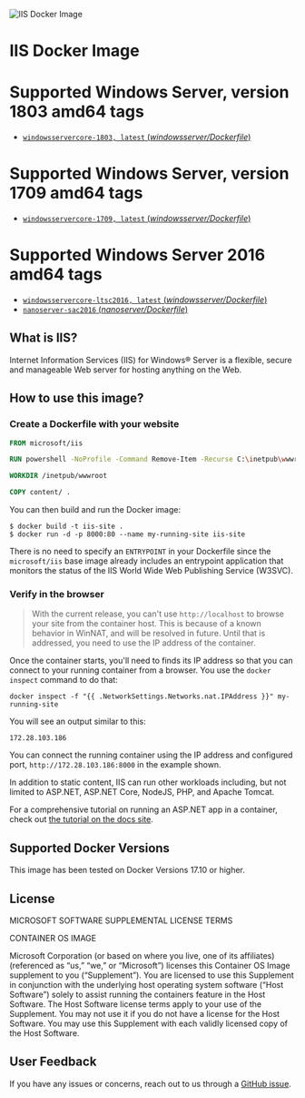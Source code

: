![IIS Docker Image](https://avatars2.githubusercontent.com/u/6154722?v=3&s=200)
# IIS Docker Image

# Supported Windows Server, version 1803 amd64 tags

- [`windowsservercore-1803, latest` (*windowsserver/Dockerfile*)](https://github.com/Microsoft/iis-docker/blob/master/windowsservercore-1803/Dockerfile)

# Supported Windows Server, version 1709 amd64 tags

- [`windowsservercore-1709, latest` (*windowsserver/Dockerfile*)](https://github.com/Microsoft/iis-docker/blob/master/windowsservercore-1709/Dockerfile)

# Supported Windows Server 2016 amd64 tags

- [`windowsservercore-ltsc2016, latest` (*windowsserver/Dockerfile*)](https://github.com/Microsoft/iis-docker/blob/master/windowsservercore-ltsc2016/Dockerfile)
- [`nanoserver-sac2016` (*nanoserver/Dockerfile*)](https://github.com/Microsoft/iis-docker/blob/master/nanoserver-sac2016/Dockerfile)

## What is IIS?
Internet Information Services (IIS) for Windows® Server is a flexible, secure and manageable Web server for hosting anything on the Web.

## How to use this image?
### Create a Dockerfile with your website
```Dockerfile
FROM microsoft/iis

RUN powershell -NoProfile -Command Remove-Item -Recurse C:\inetpub\wwwroot\*

WORKDIR /inetpub/wwwroot

COPY content/ .
```
You can then build and run the Docker image:
```
$ docker build -t iis-site .
$ docker run -d -p 8000:80 --name my-running-site iis-site
```

There is no need to specify an `ENTRYPOINT` in your Dockerfile since the `microsoft/iis` base image already includes an entrypoint application that monitors the status of the IIS World Wide Web Publishing Service (W3SVC).

### Verify in the browser

> With the current release, you can't use `http://localhost` to browse your site from the container host. This is because of a known behavior in WinNAT, and will be resolved in future. Until that is addressed, you need to use the IP address of the container.

Once the container starts, you'll need to finds its IP address so that you can connect to your running container from a browser. You use the `docker inspect` command to do that:

`docker inspect -f "{{ .NetworkSettings.Networks.nat.IPAddress }}" my-running-site`

You will see an output similar to this:

```
172.28.103.186
```

You can connect the running container using the IP address and configured port, `http://172.28.103.186:8000` in the example shown.

In addition to static content, IIS can run other workloads including, but not limited to ASP.NET, ASP.NET Core, NodeJS, PHP, and Apache Tomcat.

For a comprehensive tutorial on running an ASP.NET app in a container, check out [the tutorial on the docs site](https://docs.microsoft.com/en-us/dotnet/articles/framework/docker/aspnetmvc).


## Supported Docker Versions
This image has been tested on Docker Versions 17.10 or higher.

## License
MICROSOFT SOFTWARE SUPPLEMENTAL LICENSE TERMS

CONTAINER OS IMAGE

Microsoft Corporation (or based on where you live, one of its affiliates) (referenced as “us,” “we,” or “Microsoft”) licenses this Container OS Image supplement to you (“Supplement”). You are licensed to use this Supplement in conjunction with the underlying host operating system software (“Host Software”) solely to assist running the containers feature in the Host Software. The Host Software license terms apply to your use of the Supplement. You may not use it if you do not have a license for the Host Software. You may use this Supplement with each validly licensed copy of the Host Software.

## User Feedback
If you have any issues or concerns, reach out to us through a [GitHub issue](https://github.com/Microsoft/iis-docker/issues/new).
